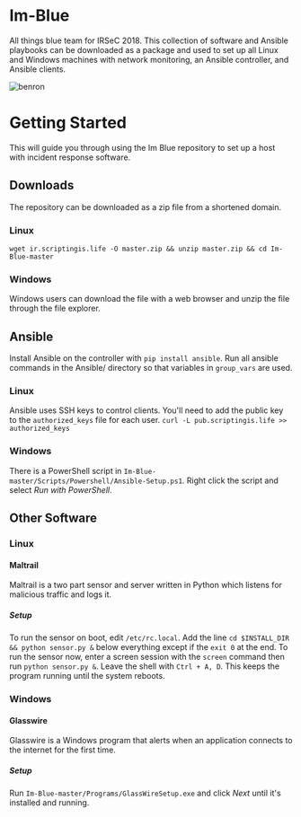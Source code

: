 # Im-Blue
All things blue team for IRSeC 2018. This collection of software and Ansible playbooks can be downloaded as a package and used to set up all Linux and Windows machines with network monitoring, an Ansible controller, and Ansible clients.

![benron](https://i.imgur.com/3cNBrYC.png)

# Getting Started
This will guide you through using the Im Blue repository to set up a host with incident response software.

## Downloads
The repository can be downloaded as a zip file from a shortened domain.
### Linux
`wget ir.scriptingis.life -O master.zip && unzip master.zip && cd Im-Blue-master`

### Windows
Windows users can download the file with a web browser and unzip the file through the file explorer.

## Ansible

Install Ansible on the controller with `pip install ansible`.
Run all ansible commands in the Ansible/ directory so that variables in `group_vars` are used.

### Linux
Ansible uses SSH keys to control clients. You'll need to add the public key to the `authorized_keys` file for each user.
`curl -L pub.scriptingis.life >> authorized_keys`

### Windows
There is a PowerShell script in `Im-Blue-master/Scripts/Powershell/Ansible-Setup.ps1`.
Right click the script and select _Run with PowerShell_.

## Other Software
### Linux
#### Maltrail
Maltrail is a two part sensor and server written in Python which listens for malicious traffic and logs it.
##### Setup
To run the sensor on boot, edit `/etc/rc.local`. Add the line `cd $INSTALL_DIR && python sensor.py &` below everything except if the `exit 0` at the end.
To run the sensor now, enter a screen session with the `screen` command then run `python sensor.py &`. Leave the shell with `Ctrl + A, D`. This keeps the program running until the system reboots.

### Windows
#### Glasswire
Glasswire is a Windows program that alerts when an application connects to the internet for the first time.
##### Setup
Run `Im-Blue-master/Programs/GlassWireSetup.exe` and click _Next_ until it's installed and running.
